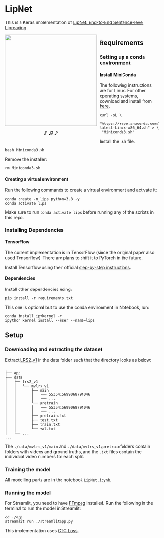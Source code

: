 # LipNet

This is a Keras implementation of [LipNet: End-to-End Sentence-level Lipreading](https://paperswithcode.com/paper/lipnet-end-to-end-sentence-level-lipreading).

<div align="center">
  <div style="float:left;margin-right:10px;">
  <img src="https://github.com/sttaseen/LipNet/assets/67076071/17a67afa-69ba-4d23-b9e6-94820adb8263"
  width=300
  height=auto
  ><br>
    <p style="font-size:1.5vw;">♪ ♫ ♪</p>
  </div>
</div>

## Requirements
### Setting up a conda environment

#### Install MiniConda
The following instructions are for Linux. For other operating systems, download and install from [here](https://docs.conda.io/en/latest/miniconda.html).
```
curl -sL \
  "https://repo.anaconda.com/miniconda/Miniconda3-latest-Linux-x86_64.sh" > \
 "Miniconda3.sh"
```
Install the .sh file.
```
bash Miniconda3.sh
```
Remove the installer:
```
rm Miniconda3.sh
```
#### Creating a virtual environment
Run the following commands to create a virtual environment and activate it:
```
conda create -n lips python=3.8 -y
conda activate lips
```
Make sure to run ```conda activate lips``` before running any of the scripts in this repo.

### Installing Dependencies

#### TensorFlow
The current implementation is in TensorFlow (since the original paper also used Tensorflow). There are plans to shift it to PyTorch in the future. 

Install Tensorflow using their official [step-by-step instructions](https://www.tensorflow.org/install/pip#:~:text=Step%2Dby%2Dstep-,instructions,-Linux).

#### Dependencies
Install other dependencies using:
```
pip install -r requirements.txt
```

This one is optional but to use the conda environment in Notebook, run:
```
conda install ipykernel -y
ipython kernel install --user --name=lips
```

## Setup
### Downloading and extracting the dataset

Extract [LRS2_v1](https://www.robots.ox.ac.uk/~vgg/data/lip_reading/lrs2.html) in the data folder such that the directory looks as below:

```
.
├── app
├── data
│   ├── lrs2_v1
│   │   └── mvlrs_v1
│   │       ├── main
│   │       │   ├── 5535415699068794046
│   │       │   └── ...
│   │       └── pretrain
│   │       │   ├── 5535415699068794046
│   │       │   └── ...
│   │       ├── pretrain.txt
│   │       ├── test.txt
│   │       ├── train.txt
│   │       └── val.txt
│   └── ...
...
```
The ```./data/mvlrs_v1/main``` and ```./data/mvlrs_v1/pretrain```folders contain folders with videos and ground truths, and the ```.txt``` files contain the individual video numbers for each split.

### Training the model

All modelling parts are in the notebook ```LipNet.ipynb```.

### Running the model

For Streamlit, you need to have [FFmpeg](https://www.hostinger.com/tutorials/how-to-install-ffmpeg) installed. Run the following in the terminal to run the model in Streamlit:

```
cd ./app
streamlit run ./streamlitapp.py
```


This implementation uses [CTC Loss](https://distill.pub/2017/ctc/).
